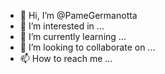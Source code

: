 - 👋 Hi, I’m @PameGermanotta
- 👀 I’m interested in ...
- 🌱 I’m currently learning ...
- 💞️ I’m looking to collaborate on ...
- 📫 How to reach me ...

<!---
PameGermanotta/PameGermanotta is a ✨ special ✨ repository because its `README.md` (this file) appears on your GitHub profile.
You can click the Preview link to take a look at your changes.
--->
